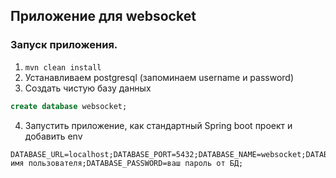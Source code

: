 ## Приложение для websocket
### Запуск приложения.
1) ```mvn clean install```
2) Устанавливаем postgresql (запоминаем username и password)
3) Создать чистую базу данных
```sql
create database websocket;
```
4) Запустить приложение, как стандартный Spring boot проект и добавить env
```$xslt
DATABASE_URL=localhost;DATABASE_PORT=5432;DATABASE_NAME=websocket;DATABASE_USERNAME=ваше имя пользователя;DATABASE_PASSWORD=ваш пароль от БД;
```